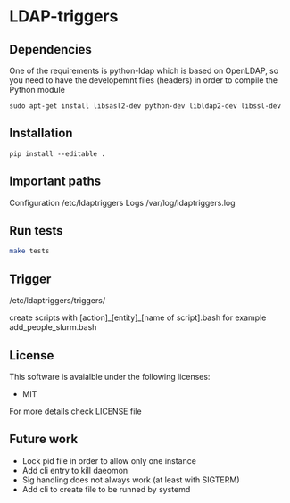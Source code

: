 # LDAP-triggers

## Dependencies

One of the requirements is python-ldap which is based on OpenLDAP, so you need to have the developemnt files (headers) in order to compile the Python module
```
sudo apt-get install libsasl2-dev python-dev libldap2-dev libssl-dev
```

## Installation
```
pip install --editable .
```

## Important paths
Configuration /etc/ldaptriggers
Logs /var/log/ldaptriggers.log

## Run tests
```bash
make tests
```

## Trigger

/etc/ldaptriggers/triggers/

create scripts with [action]\_[entity]\_[name of script].bash
for example
add_people_slurm.bash

## License
This software is avaialble under the following licenses:
- MIT

For more details check LICENSE file

## Future work
- Lock pid file in order to allow only one instance
- Add cli entry to kill daeomon 
- Sig handling does not always work (at least with SIGTERM)
- Add cli to create file to be runned by systemd
